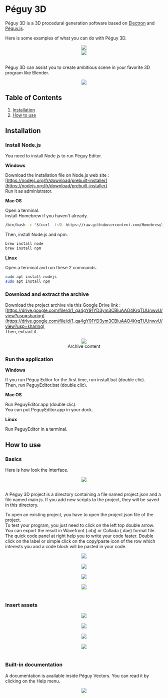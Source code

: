 # Péguy 3D
Péguy 3D is a 3D procedural generation software based on [Electron](https://www.electronjs.org/) and [Péguy.js](https://github.com/Killfaeh/Peguy.js).</br>

Here is some examples of what you can do with Péguy 3D.</br>

<div align="center">
<img src="./demos/quickStartDemoScreenshot.png"></br>
<img src="./demos/screenshot.png">
</div></br>

Péguy 3D can assist you to create ambitious scene in your favorite 3D program like Blender.</br>

<div align="center">
<img src="./demos/buildingsIllustration.jpg">
</div>

## Table of Contents

1. [Installation](#installation)
2. [How to use](#how-to-use)

## Installation

### Install Node.js

You need to install Node.js to run Péguy Editor.

**Windows**

Download the installation file on Node.js web site : [https://nodejs.org/fr/download/prebuilt-installer](https://nodejs.org/fr/download/prebuilt-installer) </br>
Run it as administrator.

**Mac OS**

Open a terminal. </br>
Install Homebrew if you haven't already.

```bash
/bin/bash -c "$(curl -fsSL https://raw.githubusercontent.com/Homebrew/install/HEAD/install.sh)"
```

Then, install Node.js and npm.

```bash
brew install node
brew install npm
```

**Linux**

Open a terminal and run these 2 commands.

```bash
sudo apt install nodejs
sudo apt install npm
```

### Download and extract the archive

Download the project archive via this Google Drive link : [https://drive.google.com/file/d/1_qa4gY91YD3ym3CBluAAO4KrqTUUnwvU/view?usp=sharing](https://drive.google.com/file/d/1_qa4gY91YD3ym3CBluAAO4KrqTUUnwvU/view?usp=sharing) </br>
Then, extract it.

<div align="center">
<img src="./doc/archiveContent.png"></br>
Archive content
</div>

### Run the application

**Windows**

If you run Péguy Editor for the first time, run install.bat (double clic).</br>
Then, run PeguyEditor.bat (double clic).

**Mac OS**

Run PeguyEditor.app (double clic).</br>
You can put PeguyEditor.app in your dock.

**Linux**

Run PeguyEditor in a terminal.

## How to use

### Basics

Here is how look the interface.</br>

<div align="center">
<img src="./demos/quickStartDemoScreenshot.png">
</div></br>

A Péguy 3D project is a directory containing a file named project.json and a file named main.js. 
If you add new scripts to the project, they will be saved in this directory.</br>

To open an existing project, you have to open the project.json file of the project.</br>
To test your program, you just need to click on the left top double arrow.</br>
You can export the result in Wavefront (.obj) or Collada (.dae) format file.</br>
The quick code panel at right help you to write your code faster. Double click on the label or simple click on the copy/paste icon of the row which interests you and a code block will be pasted in your code.</br>

<div align="center">
<img src="./doc/02-addScript.png">
</div></br>

<div align="center">
<img src="./doc/03-emptyScript.png">
</div></br>

<div align="center">
<img src="./doc/04-materialsScript.png">
</div></br>

<div align="center">
<img src="./doc/05-includeScript.png">
</div></br>

### Insert assets

<div align="center">
<img src="./doc/06-vectorailAssetsLibrary.png">
</div></br>

<div align="center">
<img src="./doc/07-vectorialAssetsLibraryQuickAccess.png">
</div></br>

<div align="center">
<img src="./doc/08-insertVectorialAsset.png">
</div></br>

<div align="center">
<img src="./doc/09-insertVectorialAsset.png">
</div></br>

### Built-in documentation

A documentation is available inside Péguy Vectors. You can read it by clicking on the Help menu.</br>

<div align="center">
<img src="./doc/10-help.png">
</div></br>
